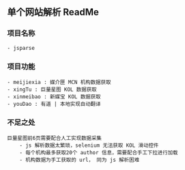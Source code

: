 ## 单个网站解析 ReadMe
### 项目名称
    - jsparse

### 项目功能
    - meijiexia : 媒介匣 MCN 机构数据获取
    - xingTu : 巨量星图 KOL 数据获取
    - xinmeibao : 新媒宝 KOL 数据获取
    - youDao : 有道 | 本地实现自动翻译
    
### 不足之处     
    巨量星图前6页需要配合人工实现数据采集
        - js 解析数据太繁琐，selenium 无法获取 KOL 滑动控件
        - 每个机构最多获取20个 author 信息，需要配合手工下拉进行加载
        - 机构数据为手工获取的 url， 同为 js 解析困难  
    